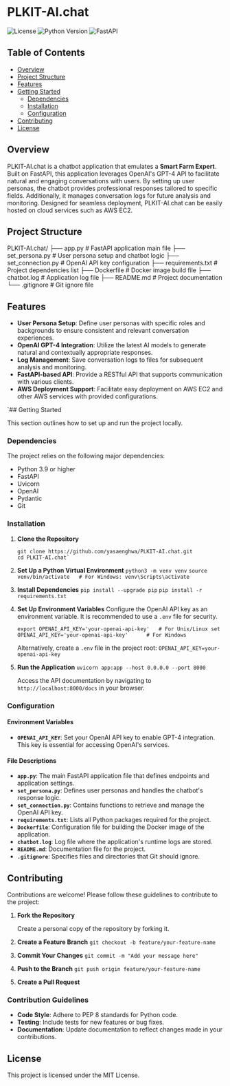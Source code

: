 # PLKIT-AI.chat

![License](https://img.shields.io/badge/license-MIT-blue.svg)
![Python Version](https://img.shields.io/badge/python-3.9%2B-blue.svg)
![FastAPI](https://img.shields.io/badge/FastAPI-0.78.0-brightgreen.svg)

## Table of Contents

- [Overview](#overview)
- [Project Structure](#project-structure)
- [Features](#features)
- [Getting Started](#getting-started)
  - [Dependencies](#dependencies)
  - [Installation](#installation)
  - [Configuration](#configuration)
- [Contributing](#contributing)
- [License](#license)

## Overview

PLKIT-AI.chat is a chatbot application that emulates a **Smart Farm Expert**. Built on FastAPI, this application leverages OpenAI's GPT-4 API to facilitate natural and engaging conversations with users. By setting up user personas, the chatbot provides professional responses tailored to specific fields. Additionally, it manages conversation logs for future analysis and monitoring. Designed for seamless deployment, PLKIT-AI.chat can be easily hosted on cloud services such as AWS EC2.

## Project Structure

PLKIT-AI.chat/
├── app.py # FastAPI application main file
├── set_persona.py # User persona setup and chatbot logic
├── set_connection.py # OpenAI API key configuration
├── requirements.txt # Project dependencies list
├── Dockerfile # Docker image build file
├── chatbot.log # Application log file
├── README.md # Project documentation
└── .gitignore # Git ignore file

## Features

- **User Persona Setup**: Define user personas with specific roles and backgrounds to ensure consistent and relevant conversation experiences.
- **OpenAI GPT-4 Integration**: Utilize the latest AI models to generate natural and contextually appropriate responses.
- **Log Management**: Save conversation logs to files for subsequent analysis and monitoring.
- **FastAPI-based API**: Provide a RESTful API that supports communication with various clients.
- **AWS Deployment Support**: Facilitate easy deployment on AWS EC2 and other AWS services with provided configurations.

`## Getting Started

This section outlines how to set up and run the project locally.

### Dependencies

The project relies on the following major dependencies:

- Python 3.9 or higher
- FastAPI
- Uvicorn
- OpenAI
- Pydantic
- Git

### Installation

1. **Clone the Repository**

   ```
   git clone https://github.com/yasaenghwa/PLKIT-AI.chat.git
   cd PLKIT-AI.chat`
   ```

2. **Set Up a Python Virtual Environment**
   `python3 -m venv venv`
   `source venv/bin/activate   # For Windows: venv\Scripts\activate`

3. **Install Dependencies**
   `pip install --upgrade pip`
   `pip install -r requirements.txt`

4. **Set Up Environment Variables**
   Configure the OpenAI API key as an environment variable. It is recommended to use a `.env` file for security.

   `export OPENAI_API_KEY='your-openai-api-key'   # For Unix/Linux
set OPENAI_API_KEY='your-openai-api-key'      # For Windows`

   Alternatively, create a `.env` file in the project root:
   `OPENAI_API_KEY=your-openai-api-key`

5. **Run the Application**
   `uvicorn app:app --host 0.0.0.0 --port 8000`

   Access the API documentation by navigating to `http://localhost:8000/docs` in your browser.

### Configuration

#### Environment Variables

- **`OPENAI_API_KEY`**: Set your OpenAI API key to enable GPT-4 integration. This key is essential for accessing OpenAI's services.

#### File Descriptions

- **`app.py`**: The main FastAPI application file that defines endpoints and application settings.
- **`set_persona.py`**: Defines user personas and handles the chatbot's response logic.
- **`set_connection.py`**: Contains functions to retrieve and manage the OpenAI API key.
- **`requirements.txt`**: Lists all Python packages required for the project.
- **`Dockerfile`**: Configuration file for building the Docker image of the application.
- **`chatbot.log`**: Log file where the application's runtime logs are stored.
- **`README.md`**: Documentation file for the project.
- **`.gitignore`**: Specifies files and directories that Git should ignore.

## Contributing

Contributions are welcome! Please follow these guidelines to contribute to the project:

1.  **Fork the Repository**

    Create a personal copy of the repository by forking it.

2.  **Create a Feature Branch**
    `git checkout -b feature/your-feature-name`

3.  **Commit Your Changes**
    `git commit -m "Add your message here"`

4.  **Push to the Branch**
    `git push origin feature/your-feature-name`

5.  **Create a Pull Request**

### Contribution Guidelines

- **Code Style**: Adhere to PEP 8 standards for Python code.
- **Testing**: Include tests for new features or bug fixes.
- **Documentation**: Update documentation to reflect changes made in your contributions.

## License

This project is licensed under the MIT License.
